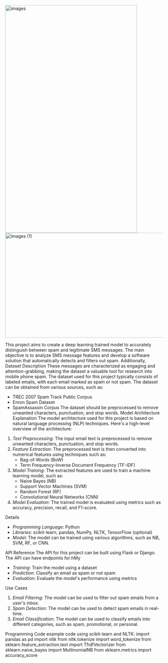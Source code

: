 <img width="421" height="728" alt="images" src="https://github.com/user-attachments/assets/6a074eaf-23ae-4dfb-9fb2-dd7f4bc12bf5" />
<img width="915" height="335" alt="images (1)" src="https://github.com/user-attachments/assets/4f65d6ec-a10a-4248-a719-1271847cef8c" />


This project aims to create a deep learning trained model to accurately distinguish between spam and legitimate SMS messages. The main objective is to analyze SMS message features and develop a software solution that automatically detects and filters out spam. Additionally, 
Dataset Description
These messages are characterized as engaging and attention-grabbing, making the dataset a valuable tool for research into mobile phone spam.
The dataset used for this project typically consists of labeled emails, with each email marked as spam or not spam. The dataset can be obtained from various sources, such as:
- TREC 2007 Spam Track Public Corpus
- Enron Spam Dataset
- SpamAssassin Corpus
The dataset should be preprocessed to remove unwanted characters, punctuation, and stop words.
Model Architecture Explanation
The model architecture used for this project is based on natural language processing (NLP) techniques. Here's a high-level overview of the architecture:

1. *Text Preprocessing*: The input email text is preprocessed to remove unwanted characters, punctuation, and stop words.
2. *Feature Extraction*: The preprocessed text is then converted into numerical features using techniques such as:
    - Bag-of-Words (BoW)
    - Term Frequency-Inverse Document Frequency (TF-IDF)
3. *Model Training*: The extracted features are used to train a machine learning model, such as:
    - Naive Bayes (NB)
    - Support Vector Machines (SVM)
    - Random Forest (RF)
    - Convolutional Neural Networks (CNN)
4. *Model Evaluation*: The trained model is evaluated using metrics such as accuracy, precision, recall, and F1-score.

Details
- *Programming Language*: Python
- *Libraries*: scikit-learn, pandas, NumPy, NLTK, TensorFlow (optional)
- *Model*: The model can be trained using various algorithms, such as NB, SVM, RF, or CNN.

API Reference
The API for this project can be built using Flask or Django. The API can have endpoints for:hMy

- *Training*: Train the model using a dataset
- *Prediction*: Classify an email as spam or not spam
- *Evaluation*: Evaluate the model's performance using metrics

Use Cases
1. *Email Filtering*: The model can be used to filter out spam emails from a user's inbox.
2. *Spam Detection*: The model can be used to detect spam emails in real-time.
3. *Email Classification*: The model can be used to classify emails into different categories, such as spam, promotional, or personal.

Programming Code
example code using scikit-learn and NLTK:
import pandas as pd
import nltk
from nltk.tokenize import word_tokenize
from sklearn.feature_extraction.text import TfidfVectorizer
from sklearn.naive_bayes import MultinomialNB
from sklearn.metrics import accuracy_score


